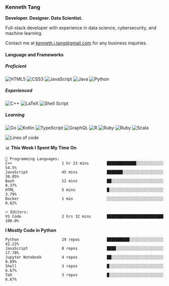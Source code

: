 ### Kenneth Tang
**Developer. Designer. Data Scientist.**

Full-stack developer with experience in data science, cybersecurity, and machine learning.

Contact me at <kenneth.j.tang@gmail.com> for any business inquiries.

#### Language and Frameworks

##### Proficient
![HTML5](https://img.shields.io/badge/html5-%23E34F26.svg?style=for-the-badge&logo=html5&logoColor=white)
![CSS3](https://img.shields.io/badge/css3-%231572B6.svg?style=for-the-badge&logo=css3&logoColor=white)
![JavaScript](https://img.shields.io/badge/javascript-%23323330.svg?style=for-the-badge&logo=javascript&logoColor=%23F7DF1E)
![Java](https://img.shields.io/badge/java-%23ED8B00.svg?style=for-the-badge&logo=java&logoColor=white)
![Python](https://img.shields.io/badge/python-3670A0?style=for-the-badge&logo=python&logoColor=ffdd54)

##### Experienced
![C++](https://img.shields.io/badge/c++-%2300599C.svg?style=for-the-badge&logo=c%2B%2B&logoColor=white)
![LaTeX](https://img.shields.io/badge/latex-%23008080.svg?style=for-the-badge&logo=latex&logoColor=white)
![Shell Script](https://img.shields.io/badge/shell_script-%23121011.svg?style=for-the-badge&logo=gnu-bash&logoColor=white)

##### Learning
![Go](https://img.shields.io/badge/go-%2300ADD8.svg?style=for-the-badge&logo=go&logoColor=white)
![Kotlin](https://img.shields.io/badge/kotlin-%230095D5.svg?style=for-the-badge&logo=kotlin&logoColor=white)
![TypeScript](https://img.shields.io/badge/typescript-%23007ACC.svg?style=for-the-badge&logo=typescript&logoColor=white)
![GraphQL](https://img.shields.io/badge/-GraphQL-E10098?style=for-the-badge&logo=graphql&logoColor=white)
![R](https://img.shields.io/badge/r-%23276DC3.svg?style=for-the-badge&logo=r&logoColor=white)
![Ruby](https://img.shields.io/badge/ruby-%23CC342D.svg?style=for-the-badge&logo=ruby&logoColor=white)
![Ruby](https://img.shields.io/badge/ruby-%23CC342D.svg?style=for-the-badge&logo=ruby&logoColor=white)
![Scala](https://img.shields.io/badge/scala-%23DC322F.svg?style=for-the-badge&logo=scala&logoColor=white)

<!-- [![Kenny's GitHub stats](https://github-readme-stats.vercel.app/api?username=Kenny477)](https://github.com/anuraghazra/github-readme-stats) -->

<!-- [![Top Languages](https://github-readme-stats.vercel.app/api/top-langs/?username=anuraghazra)](https://github.com/anuraghazra/github-readme-stats) -->

<!--START_SECTION:waka-->
![Lines of code](https://img.shields.io/badge/From%20Hello%20World%20I%27ve%20Written-12%20Million%20lines%20of%20code-blue)

📊 **This Week I Spent My Time On** 

```text
💬 Programming Languages: 
C++                      1 hr 23 mins        █████████████░░░░░░░░░░░░   54.5% 
JavaScript               45 mins             ███████░░░░░░░░░░░░░░░░░░   30.05% 
Bash                     12 mins             ██░░░░░░░░░░░░░░░░░░░░░░░   8.37% 
HTML                     5 mins              █░░░░░░░░░░░░░░░░░░░░░░░░   3.79% 
Docker                   1 min               ░░░░░░░░░░░░░░░░░░░░░░░░░   0.82%

🔥 Editors: 
VS Code                  2 hrs 32 mins       █████████████████████████   100.0%

```

**I Mostly Code in Python** 

```text
Python                   19 repos            ██████████░░░░░░░░░░░░░░░   42.22% 
JavaScript               8 repos             ████░░░░░░░░░░░░░░░░░░░░░   17.78% 
Jupyter Notebook         4 repos             ██░░░░░░░░░░░░░░░░░░░░░░░   8.89% 
Shell                    3 repos             █░░░░░░░░░░░░░░░░░░░░░░░░   6.67% 
TeX                      3 repos             █░░░░░░░░░░░░░░░░░░░░░░░░   6.67%

```



<!--END_SECTION:waka-->
